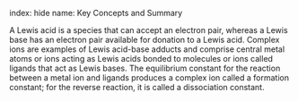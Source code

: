 index: hide
name: Key Concepts and Summary

A Lewis acid is a species that can accept an electron pair, whereas a Lewis base has an electron pair available for donation to a Lewis acid. Complex ions are examples of Lewis acid-base adducts and comprise central metal atoms or ions acting as Lewis acids bonded to molecules or ions called ligands that act as Lewis bases. The equilibrium constant for the reaction between a metal ion and ligands produces a complex ion called a formation constant; for the reverse reaction, it is called a dissociation constant.

